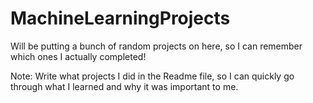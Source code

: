 # MachineLearningProjects
Will be putting a bunch of random projects on here, so I can remember which ones I actually completed!

Note: Write what projects I did in the Readme file, so I can quickly go through what I learned and why it was important to me. 
